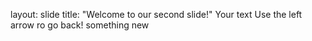 layout: slide
title: "Welcome to our second slide!"
Your text
Use the left arrow ro go back!
something new 
